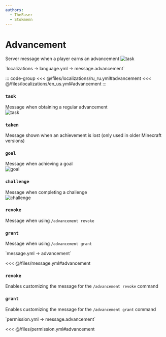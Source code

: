 ```yaml
---
authors:
  - TheFaser
  - Stokmenn
---
```


# Advancement

Server message when a player earns an advancement
![task](/task.png)

[//]: # (localization)
<!--@include: @/parts/words.md#localization-->
<!--@include: @/parts/words.md#path--> `localizations → language.yml → message.advancement`

<!--@include: @/parts/words.md#default-->

::: code-group
<<< @/files/localizations/ru_ru.yml#advancement
<<< @/files/localizations/en_us.yml#advancement
:::

### `task`

Message when obtaining a regular advancement  
![task](/task.png)

### `taken`

Message shown when an achievement is lost (only used in older Minecraft versions)

### `goal`

Message when achieving a goal  
![goal](/goal.png)

### `challenge`

Message when completing a challenge  
![challenge](/challenge.png)

### `revoke`

Message when using `/advancement revoke`

### `grant`

Message when using `/advancement grant`

[//]: # (message.yml)
<!--@include: @/parts/words.md#setting-->
<!--@include: @/parts/words.md#path--> `message.yml → advancement`

<!--@include: @/parts/words.md#default-->
<<< @/files/message.yml#advancement

<!--@include: @/parts/enable.md-->

### `revoke`

Enables customizing the message for the `/advancement revoke` command

### `grant`

Enables customizing the message for the `/advancement grant` command

<!--@include: @/parts/range.md-->
<!--@include: @/parts/destination.md-->
<!--@include: @/parts/sound.md-->

[//]: # (permission.yml)
<!--@include: @/parts/words.md#permission-->
<!--@include: @/parts/words.md#path--> `permission.yml → message.advancement`

<!--@include: @/parts/words.md#default-->
<<< @/files/permission.yml#advancement

<!--@include: @/parts/permission/permissionTier3.md-->
<!--@include: @/parts/permission/sound.md-->
